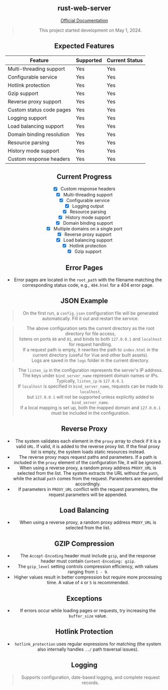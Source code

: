 <center>

## rust-web-server

<center>

[Official Documentation](https://docs.ltpp.vip/rust-web-server/)

> This project started development on May 1, 2024.

## Expected Features

| Feature                   | Supported | Current Status |
| ------------------------- | --------- | -------------- |
| Multi-threading support   | Yes       | Yes            |
| Configurable service      | Yes       | Yes            |
| Hotlink protection        | Yes       | Yes            |
| Gzip support              | Yes       | Yes            |
| Reverse proxy support     | Yes       | Yes            |
| Custom status code pages  | Yes       | Yes            |
| Logging support           | Yes       | Yes            |
| Load balancing support    | Yes       | Yes            |
| Domain binding resolution | Yes       | Yes            |
| Resource parsing          | Yes       | Yes            |
| History mode support      | Yes       | Yes            |
| Custom response headers   | Yes       | Yes            |

## Current Progress

- [x] Custom response headers
- [x] Multi-threading support
- [x] Configurable service
- [x] Logging output
- [x] Resource parsing
- [x] History mode support
- [x] Domain binding support
- [x] Multiple domains on a single port
- [x] Reverse proxy support
- [x] Load balancing support
- [x] Hotlink protection
- [x] Gzip support

## Error Pages

- Error pages are located in the `root_path` with the filename matching the corresponding status code, e.g., `404.html` for a 404 error page.

## JSON Example

> On the first run, a `config.json` configuration file will be generated automatically. Fill it out and restart the service.

> The above configuration sets the current directory as the root directory for file access,  
> listens on ports `80` and `81`, and binds to both `127.0.0.1` and `localhost` for request handling.  
> If a request path is empty, it rewrites the path to `index.html` in the current directory (useful for Vue and other built assets).  
> Logs are saved in the `logs` folder in the current directory.

> The `listen_ip` in the configuration represents the server's IP address. The keys under `bind_server_name` represent domain names or IPs.  
> Typically, `listen_ip` is `127.0.0.1`.  
> If `localhost` is specified in `bind_server_name`, requests can be made to `localhost`,  
> but `127.0.0.1` will not be supported unless explicitly added to `bind_server_name`.  
> If a local mapping is set up, both the mapped domain and `127.0.0.1` must be included in the configuration.

## Reverse Proxy

- The system validates each element in the `proxy` array to check if it is a valid `URL`. If valid, it is added to the reverse proxy list. If the final proxy list is empty, the system loads static resources instead.
- The reverse proxy maps request paths and parameters. If a path is included in the `proxy` element of the configuration file, it will be ignored.
- When using a reverse proxy, a random proxy address `PROXY_URL` is selected from the list. The system extracts the URL without the `path`, while the actual `path` comes from the request. Parameters are appended accordingly.
- If parameters in `PROXY_URL` conflict with the request parameters, the request parameters will be appended.

## Load Balancing

- When using a reverse proxy, a random proxy address `PROXY_URL` is selected from the list.

## GZIP Compression

- The `Accept-Encoding` header must include `gzip`, and the response header must contain `Content-Encoding: gzip`.
- The `gzip_level` setting controls compression efficiency, with values ranging from `1 - 9`.
- Higher values result in better compression but require more processing time. A value of `4` or `5` is recommended.

## Exceptions

- If errors occur while loading pages or requests, try increasing the `buffer_size` value.

## Hotlink Protection

- `hotlink_protection` uses regular expressions for matching (the system also internally handles `../` path traversal issues).

## Logging

> Supports configuration, date-based logging, and complete request records.
